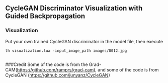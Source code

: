 
## CycleGAN Discriminator Visualization with Guided Backpropagation



### Visualization

Put your own trained CycleGAN discriminator in the model file, then execute

```
th visualization.lua -input_image_path images/0012.jpg


```
###Credit
Some of the code is from the Grad-CAM(https://github.com/ramprs/grad-cam), and some of the code is from CycleGAN (https://github.com/junyanz/CycleGAN)



